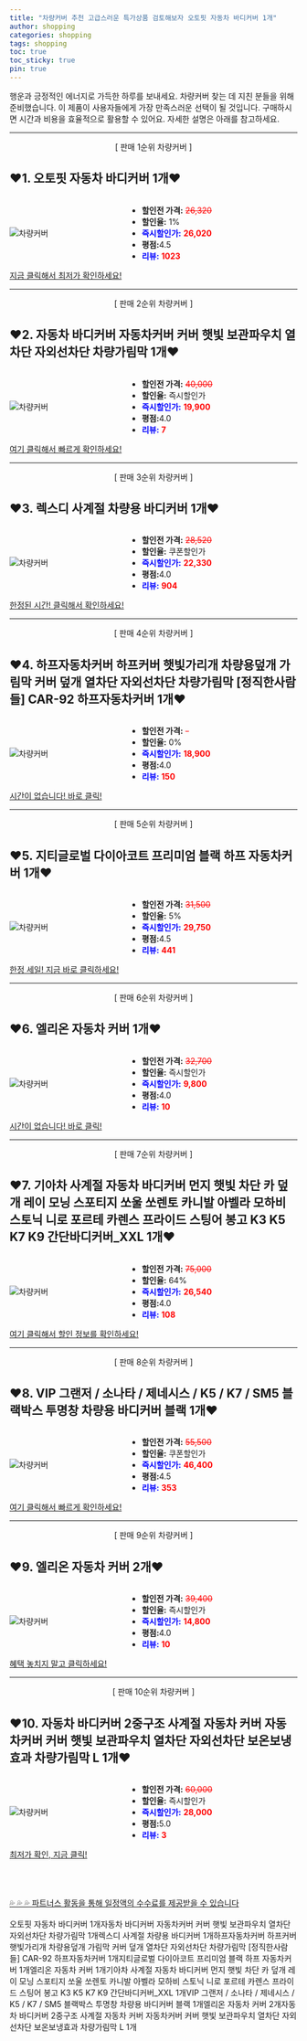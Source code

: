 ```yaml
---
title: "차량커버 추천 고급스러운 특가상품 검토해보자 오토핏 자동차 바디커버 1개"
author: shopping
categories: shopping
tags: shopping
toc: true
toc_sticky: true
pin: true
---
```

행운과 긍정적인 에너지로 가득한 하루를 보내세요. 차량커버 찾는 데 지친 분들을 위해 준비했습니다. 이 제품이 사용자들에게 가장 만족스러운 선택이 될 것입니다. 구매하시면 시간과 비용을 효율적으로 활용할 수 있어요. 자세한 설명은 아래를 참고하세요.

---
<p class="toplist" style="margin: 0 auto; display: block; width: fit-content;">[ 판매 1순위 차량커버 ]</p>

<h2><strong>❤️1. 오토핏 자동차 바디커버 1개❤️</strong></h2>

<div style="display: flex; align-items: center;">
    <div style="flex: 0.4;">
        <img src="https://thumbnail8.coupangcdn.com/thumbnails/remote/230x230ex/image/retail/images/2021/05/26/16/0/05708780-9565-45eb-9042-5bb6047e708f.jpg" alt="차량커버" style="max-width: 100%;">
    </div>
    <div style="flex: 0.6; margin-left: 10px;">
        <ul>
            <li><strong>할인전 가격:</strong> <del style="color: red;">26,320</del></li>
            <li><strong>할인율:</strong> 1%</li>
            <li><span style='color:blue'><strong>즉시할인가:</strong></span> <span style='color:red'><strong>26,020</strong></span></li>
            <li><strong>평점:</strong>4.5</li>
            <li><span style='color:blue'><strong>리뷰:</strong></span> <span style='color:red'><strong>1023</strong></span></li>
        </ul>
    </div>
</div>
<div class="center">
    <a href="https://selin100587001.github.io?lptag=AF9450613&subid=githubio&pageKey=5575102378&traceid=V0-153&itemId=22410988713&vendorItemId=76178991325" class="myButton">
        지금 클릭해서 최저가 확인하세요!
    </a>
</div>


---
<p class="toplist" style="margin: 0 auto; display: block; width: fit-content;">[ 판매 2순위 차량커버 ]</p>

<h2><strong>❤️2. 자동차 바디커버 자동차커버 커버 햇빛 보관파우치 열차단 자외선차단 차량가림막 1개❤️</strong></h2>

<div style="display: flex; align-items: center;">
    <div style="flex: 0.4;">
        <img src="https://thumbnail10.coupangcdn.com/thumbnails/remote/230x230ex/image/vendor_inventory/84fa/2353bbb2dda678654174d2979ba8959505265230a71fe0db8c59c88b0e94.png" alt="차량커버" style="max-width: 100%;">
    </div>
    <div style="flex: 0.6; margin-left: 10px;">
        <ul>
            <li><strong>할인전 가격:</strong> <del style="color: red;">40,000</del></li>
            <li><strong>할인율:</strong> 즉시할인가</li>
            <li><span style='color:blue'><strong>즉시할인가:</strong></span> <span style='color:red'><strong>19,900</strong></span></li>
            <li><strong>평점:</strong>4.0</li>
            <li><span style='color:blue'><strong>리뷰:</strong></span> <span style='color:red'><strong>7</strong></span></li>
        </ul>
    </div>
</div>
<div class="center">
    <a href="https://selin100587001.github.io?lptag=AF9450613&subid=githubio&pageKey=7915354241&traceid=V0-153&itemId=21729560346&vendorItemId=88778742325" class="myButton">
        여기 클릭해서 빠르게 확인하세요!
    </a>
</div>


---
<p class="toplist" style="margin: 0 auto; display: block; width: fit-content;">[ 판매 3순위 차량커버 ]</p>

<h2><strong>❤️3. 렉스디 사계절 차량용 바디커버 1개❤️</strong></h2>

<div style="display: flex; align-items: center;">
    <div style="flex: 0.4;">
        <img src="https://thumbnail6.coupangcdn.com/thumbnails/remote/230x230ex/image/retail/images/2017/04/25/16/6/5aa1a782-3195-44de-ab30-e6b28712a0e1.jpg" alt="차량커버" style="max-width: 100%;">
    </div>
    <div style="flex: 0.6; margin-left: 10px;">
        <ul>
            <li><strong>할인전 가격:</strong> <del style="color: red;">28,520</del></li>
            <li><strong>할인율:</strong> 쿠폰할인가</li>
            <li><span style='color:blue'><strong>즉시할인가:</strong></span> <span style='color:red'><strong>22,330</strong></span></li>
            <li><strong>평점:</strong>4.0</li>
            <li><span style='color:blue'><strong>리뷰:</strong></span> <span style='color:red'><strong>904</strong></span></li>
        </ul>
    </div>
</div>
<div class="center">
    <a href="https://selin100587001.github.io?lptag=AF9450613&subid=githubio&pageKey=19967710&traceid=V0-153&itemId=79399657&vendorItemId=3134278410" class="myButton">
        한정된 시간! 클릭해서 확인하세요!
    </a>
</div>


---
<p class="toplist" style="margin: 0 auto; display: block; width: fit-content;">[ 판매 4순위 차량커버 ]</p>

<h2><strong>❤️4. 하프자동차커버 하프커버 햇빛가리개 차량용덮개 가림막 커버 덮개 열차단 자외선차단 차량가림막 [정직한사람들] CAR-92 하프자동차커버 1개❤️</strong></h2>

<div style="display: flex; align-items: center;">
    <div style="flex: 0.4;">
        <img src="https://thumbnail10.coupangcdn.com/thumbnails/remote/230x230ex/image/vendor_inventory/5a75/b148113dd4309c77fb69ee378ea726f9abd6ce47a009d4954e125bb45d98.jpg" alt="차량커버" style="max-width: 100%;">
    </div>
    <div style="flex: 0.6; margin-left: 10px;">
        <ul>
            <li><strong>할인전 가격:</strong> <del style="color: red;">-</del></li>
            <li><strong>할인율:</strong> 0%</li>
            <li><span style='color:blue'><strong>즉시할인가:</strong></span> <span style='color:red'><strong>18,900</strong></span></li>
            <li><strong>평점:</strong>4.0</li>
            <li><span style='color:blue'><strong>리뷰:</strong></span> <span style='color:red'><strong>150</strong></span></li>
        </ul>
    </div>
</div>
<div class="center">
    <a href="https://selin100587001.github.io?lptag=AF9450613&subid=githubio&pageKey=5925504191&traceid=V0-153&itemId=10514052933&vendorItemId=77795680758" class="myButton">
        시간이 없습니다! 바로 클릭!
    </a>
</div>


---
<p class="toplist" style="margin: 0 auto; display: block; width: fit-content;">[ 판매 5순위 차량커버 ]</p>

<h2><strong>❤️5. 지티글로벌 다이아코트 프리미엄 블랙 하프 자동차커버 1개❤️</strong></h2>

<div style="display: flex; align-items: center;">
    <div style="flex: 0.4;">
        <img src="https://thumbnail9.coupangcdn.com/thumbnails/remote/230x230ex/image/retail/images/2018/04/02/17/9/d70c8eba-1c03-40d6-a8a1-f7fe52f116b3.jpg" alt="차량커버" style="max-width: 100%;">
    </div>
    <div style="flex: 0.6; margin-left: 10px;">
        <ul>
            <li><strong>할인전 가격:</strong> <del style="color: red;">31,500</del></li>
            <li><strong>할인율:</strong> 5%</li>
            <li><span style='color:blue'><strong>즉시할인가:</strong></span> <span style='color:red'><strong>29,750</strong></span></li>
            <li><strong>평점:</strong>4.5</li>
            <li><span style='color:blue'><strong>리뷰:</strong></span> <span style='color:red'><strong>441</strong></span></li>
        </ul>
    </div>
</div>
<div class="center">
    <a href="https://selin100587001.github.io?lptag=AF9450613&subid=githubio&pageKey=77433406&traceid=V0-153&itemId=250290469&vendorItemId=3610304559" class="myButton">
        한정 세일! 지금 바로 클릭하세요!
    </a>
</div>


---
<p class="toplist" style="margin: 0 auto; display: block; width: fit-content;">[ 판매 6순위 차량커버 ]</p>

<h2><strong>❤️6. 엘리온 자동차 커버 1개❤️</strong></h2>

<div style="display: flex; align-items: center;">
    <div style="flex: 0.4;">
        <img src="https://thumbnail8.coupangcdn.com/thumbnails/remote/230x230ex/image/vendor_inventory/a7e0/150609104530d794798cb7d1a7fa9cb3888a523519372615b3d4f5935788.JPG" alt="차량커버" style="max-width: 100%;">
    </div>
    <div style="flex: 0.6; margin-left: 10px;">
        <ul>
            <li><strong>할인전 가격:</strong> <del style="color: red;">32,700</del></li>
            <li><strong>할인율:</strong> 즉시할인가</li>
            <li><span style='color:blue'><strong>즉시할인가:</strong></span> <span style='color:red'><strong>9,800</strong></span></li>
            <li><strong>평점:</strong>4.0</li>
            <li><span style='color:blue'><strong>리뷰:</strong></span> <span style='color:red'><strong>10</strong></span></li>
        </ul>
    </div>
</div>
<div class="center">
    <a href="https://selin100587001.github.io?lptag=AF9450613&subid=githubio&pageKey=8184463161&traceid=V0-153&itemId=23404771657&vendorItemId=90450287913" class="myButton">
        시간이 없습니다! 바로 클릭!
    </a>
</div>


---
<p class="toplist" style="margin: 0 auto; display: block; width: fit-content;">[ 판매 7순위 차량커버 ]</p>

<h2><strong>❤️7. 기아차 사계절 자동차 바디커버 먼지 햇빛 차단 카 덮개 레이 모닝 스포티지 쏘울 쏘렌토 카니발 아벨라 모하비 스토닉 니로 포르테 카렌스 프라이드 스팅어 봉고 K3 K5 K7 K9 간단바디커버_XXL 1개❤️</strong></h2>

<div style="display: flex; align-items: center;">
    <div style="flex: 0.4;">
        <img src="https://thumbnail7.coupangcdn.com/thumbnails/remote/230x230ex/image/vendor_inventory/9fe1/00d41531fd248c67367109c0a0b58f102b5e9f2ec5b498e75ef93d7bf0fc.jpg" alt="차량커버" style="max-width: 100%;">
    </div>
    <div style="flex: 0.6; margin-left: 10px;">
        <ul>
            <li><strong>할인전 가격:</strong> <del style="color: red;">75,000</del></li>
            <li><strong>할인율:</strong> 64%</li>
            <li><span style='color:blue'><strong>즉시할인가:</strong></span> <span style='color:red'><strong>26,540</strong></span></li>
            <li><strong>평점:</strong>4.0</li>
            <li><span style='color:blue'><strong>리뷰:</strong></span> <span style='color:red'><strong>108</strong></span></li>
        </ul>
    </div>
</div>
<div class="center">
    <a href="https://selin100587001.github.io?lptag=AF9450613&subid=githubio&pageKey=7180102163&traceid=V0-153&itemId=18107452799&vendorItemId=73094153810" class="myButton">
        여기 클릭해서 할인 정보를 확인하세요!
    </a>
</div>


---
<p class="toplist" style="margin: 0 auto; display: block; width: fit-content;">[ 판매 8순위 차량커버 ]</p>

<h2><strong>❤️8. VIP 그랜저 / 소나타 / 제네시스 / K5 / K7 / SM5 블랙박스 투명창 차량용 바디커버 블랙 1개❤️</strong></h2>

<div style="display: flex; align-items: center;">
    <div style="flex: 0.4;">
        <img src="https://thumbnail8.coupangcdn.com/thumbnails/remote/230x230ex/image/retail/images/2021/12/10/10/7/a58696d7-e810-4da8-bb6f-983fe5f443f6.jpg" alt="차량커버" style="max-width: 100%;">
    </div>
    <div style="flex: 0.6; margin-left: 10px;">
        <ul>
            <li><strong>할인전 가격:</strong> <del style="color: red;">55,500</del></li>
            <li><strong>할인율:</strong> 쿠폰할인가</li>
            <li><span style='color:blue'><strong>즉시할인가:</strong></span> <span style='color:red'><strong>46,400</strong></span></li>
            <li><strong>평점:</strong>4.5</li>
            <li><span style='color:blue'><strong>리뷰:</strong></span> <span style='color:red'><strong>353</strong></span></li>
        </ul>
    </div>
</div>
<div class="center">
    <a href="https://selin100587001.github.io?lptag=AF9450613&subid=githubio&pageKey=6228049249&traceid=V0-153&itemId=12500945855&vendorItemId=79769544246" class="myButton">
        여기 클릭해서 빠르게 확인하세요!
    </a>
</div>


---
<p class="toplist" style="margin: 0 auto; display: block; width: fit-content;">[ 판매 9순위 차량커버 ]</p>

<h2><strong>❤️9. 엘리온 자동차 커버 2개❤️</strong></h2>

<div style="display: flex; align-items: center;">
    <div style="flex: 0.4;">
        <img src="https://thumbnail8.coupangcdn.com/thumbnails/remote/230x230ex/image/vendor_inventory/a7e0/150609104530d794798cb7d1a7fa9cb3888a523519372615b3d4f5935788.JPG" alt="차량커버" style="max-width: 100%;">
    </div>
    <div style="flex: 0.6; margin-left: 10px;">
        <ul>
            <li><strong>할인전 가격:</strong> <del style="color: red;">39,400</del></li>
            <li><strong>할인율:</strong> 즉시할인가</li>
            <li><span style='color:blue'><strong>즉시할인가:</strong></span> <span style='color:red'><strong>14,800</strong></span></li>
            <li><strong>평점:</strong>4.0</li>
            <li><span style='color:blue'><strong>리뷰:</strong></span> <span style='color:red'><strong>10</strong></span></li>
        </ul>
    </div>
</div>
<div class="center">
    <a href="https://selin100587001.github.io?lptag=AF9450613&subid=githubio&pageKey=8184463161&traceid=V0-153&itemId=23404771652&vendorItemId=90450287946" class="myButton">
        혜택 놓치지 말고 클릭하세요!
    </a>
</div>


---
<p class="toplist" style="margin: 0 auto; display: block; width: fit-content;">[ 판매 10순위 차량커버 ]</p>

<h2><strong>❤️10. 자동차 바디커버 2중구조 사계절 자동차 커버 자동차커버 커버 햇빛 보관파우치 열차단 자외선차단 보온보냉효과 차량가림막 L 1개❤️</strong></h2>

<div style="display: flex; align-items: center;">
    <div style="flex: 0.4;">
        <img src="https://thumbnail7.coupangcdn.com/thumbnails/remote/230x230ex/image/vendor_inventory/7b57/dfbc05d1cdccfa58dcd9cefbcfb8e7c8a5f5090eaef9f36f0ab28616e598.png" alt="차량커버" style="max-width: 100%;">
    </div>
    <div style="flex: 0.6; margin-left: 10px;">
        <ul>
            <li><strong>할인전 가격:</strong> <del style="color: red;">60,000</del></li>
            <li><strong>할인율:</strong> 즉시할인가</li>
            <li><span style='color:blue'><strong>즉시할인가:</strong></span> <span style='color:red'><strong>28,000</strong></span></li>
            <li><strong>평점:</strong>5.0</li>
            <li><span style='color:blue'><strong>리뷰:</strong></span> <span style='color:red'><strong>3</strong></span></li>
        </ul>
    </div>
</div>
<div class="center">
    <a href="https://selin100587001.github.io?lptag=AF9450613&subid=githubio&pageKey=8088247693&traceid=V0-153&itemId=22832801136&vendorItemId=89867541420" class="myButton">
        최저가 확인, 지금 클릭!
    </a>
</div>

<br><br><br>[💦 💦 💦 파트너스 활동을 통해 일정액의 수수료를 제공받을 수 있습니다](https://link.coupang.com/a/bcpT2c)<br><br>오토핏 자동차 바디커버 1개자동차 바디커버 자동차커버 커버 햇빛 보관파우치 열차단 자외선차단 차량가림막 1개렉스디 사계절 차량용 바디커버 1개하프자동차커버 하프커버 햇빛가리개 차량용덮개 가림막 커버 덮개 열차단 자외선차단 차량가림막 [정직한사람들] CAR-92 하프자동차커버 1개지티글로벌 다이아코트 프리미엄 블랙 하프 자동차커버 1개엘리온 자동차 커버 1개기아차 사계절 자동차 바디커버 먼지 햇빛 차단 카 덮개 레이 모닝 스포티지 쏘울 쏘렌토 카니발 아벨라 모하비 스토닉 니로 포르테 카렌스 프라이드 스팅어 봉고 K3 K5 K7 K9 간단바디커버_XXL 1개VIP 그랜저 / 소나타 / 제네시스 / K5 / K7 / SM5 블랙박스 투명창 차량용 바디커버 블랙 1개엘리온 자동차 커버 2개자동차 바디커버 2중구조 사계절 자동차 커버 자동차커버 커버 햇빛 보관파우치 열차단 자외선차단 보온보냉효과 차량가림막 L 1개